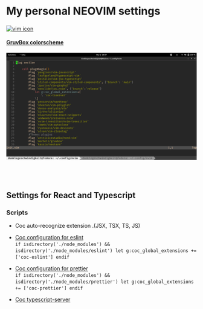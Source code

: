 # My personal NEOVIM settings # 

[<img
    alt="vim icon"
    width="60px"
    align="center"
    src="https://www.svgrepo.com/show/354105/neovim.svg"
/>][neovim]

#### [GruvBox colorscheme ](https://github.com/morhetz/gruvbox) #####

<img
    alt="gruvbox print"
    src="./gruvboxprint.png"
/>

<br/> <br/>

## Settings for React and Typescript ##

### Scripts ###

- Coc auto-recognize extension .(JSX, TSX, TS, JS)
- [Coc configuration for eslint][coc-eslint]
    <br/>
  `if isdirectory('./node_modules')
	&& isdirectory('./node_modules/eslint')
		let g:coc_global_extensions += ['coc-eslint']
	endif`

- [Coc configuration for prettier][coc-prettier]
    <br/>
    `if isdirectory('./node_modules')
	&& isdirectory('./node_modules/prettier')
		let g:coc_global_extensions += ['coc-prettier']
	endif`
- [Coc typescript-server][coc-tsserver]

[neovim]: https://neovim.io
[coc-eslint]: https://github.com/neoclide/coc-prettier
[coc-prettier]: https://github.com/neoclide/coc-prettier
[coc-tsserver]: https://github.com/neoclide/coc-tsserver
